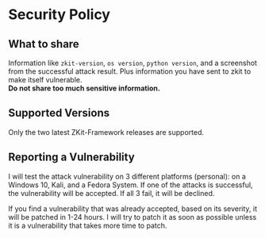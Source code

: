 # Security Policy

## What to share 

Information like `zkit-version`, `os version`, `python version`, and a screenshot from the successful attack result.
Plus information you have sent to zkit to make itself vulnerable.\
**Do not share too much sensitive information.**

## Supported Versions

Only the two latest ZKit-Framework releases are supported.

## Reporting a Vulnerability

I will test the attack vulnerability on 3 different platforms (personal): on a Windows 10, Kali, and a Fedora System. If one of the attacks is successful, the vulnerability will be accepted. If all 3 fail, it will be declined.

If you find a vulnerability that was already accepted, based on its severity, it will be patched in 1-24 hours. I will try to patch it as soon as possible unless it is a vulnerability that takes more time to patch.
